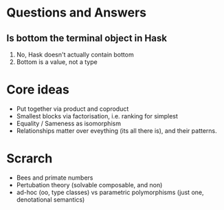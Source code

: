 # Questions and Answers

## Is bottom the terminal object in Hask

1. No, Hask doesn't actually contain bottom
1. Bottom is a value, not a type


# Core ideas

- Put together via product and coproduct
- Smallest blocks via factorisation, i.e. ranking for simplest
- Equality / Sameness as isomorphism
- Relationships matter over eveything (its all there is), and their patterns.

# Scrarch

- Bees and primate numbers
- Pertubation theory (solvable composable, and non)
- ad-hoc (oo, type classes) vs parametric polymorphisms (just one, denotational semantics)